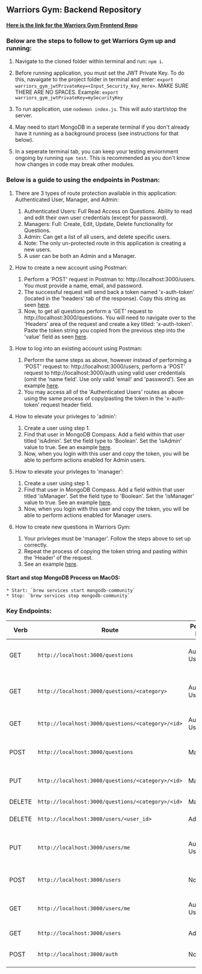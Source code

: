 ## Warriors Gym: Backend Repository 

#### [Here is the link for the Warriors Gym Frontend Repo](google.com)

### Below are the steps to follow to get Warriors Gym up and running:

1. Navigate to the cloned folder within terminal and run: `npm i`.

2. Before running application, you must set the JWT Private Key. To do this, navaigate to the project folder in terminal and enter: `export warriors_gym_jwtPrivateKey=<Input_Security_Key_Here>`. MAKE SURE THERE ARE NO SPACES. Example: `export warriors_gym_jwtPrivateKey=mySecurityKey`

3. To run application, use `nodemon index.js`. This will auto start/stop the server.

4. May need to start MongoDB in a seperate terminal if you don't already have it running as a background process (see instructions for that below).

5. In a seperate terminal tab, you can keep your testing enviornment ongoing by running `npm test`. This is recommended as you don't know how changes in code may break other modules. 

### Below is a guide to using the endpoints in Postman:

1. There are 3 types of route protection available in this application: Authenticated User, Manager, and Admin:
    1. Authenticated Users: Full Read Access on Questions. Ability to read and edit their own user credentials (except for password). 
    2. Managers: Full: Create, Edit, Update, Delete functionality for Questions.
    3. Admin: Can get a list of all users, and delete specific users. 
    4. Note: The only un-protected route in this application is creating a new users. 
    5. A user can be both an Admin and a Manager. 

2. How to create a new account using Postman:
    1. Perform a 'POST' request in Postman to: http://localhost:3000/users. You must provide a name, email, and password.
    2. The successful request will send back a token named 'x-auth-token' (located in the 'headers' tab of the response). Copy this string as seen [here](https://user-images.githubusercontent.com/56521797/103183101-50d58780-4865-11eb-8c4d-8292e3d78955.png).
    3. Now, to get all questions perform a 'GET' request to http://localhost:3000/questions. You will need to navigate over to the 'Headers' area of the request and create a key titled: 'x-auth-token'. Paste the token string you copied from the previous step into the 'value' field as seen [here](https://user-images.githubusercontent.com/56521797/103183252-fc7ed780-4865-11eb-9d0a-7c362c7240e0.png).

3. How to log into an existing account using Postman:
    1. Perform the same steps as above, however instead of performing a 'POST' request to: http://localhost:3000/users, perform a 'POST' request to http://localhost:3000/auth using valid user credentials (omit the 'name field'. Use only valid 'email' and 'password'). See an example [here](https://user-images.githubusercontent.com/56521797/103183825-b88dd180-4869-11eb-8c14-2b1a9115a4ce.png).
    2. You may access all of the 'Authenticated Users' routes as above using the same process of copy/pasting the token in the 'x-auth-token' request header field. 

4. How to elevate your privleges to 'admin':
    1. Create a user using step 1.
    2. Find that user in MongoDB Compass. Add a field within that user titled 'isAdmin'. Set the field type to 'Boolean'. Set the 'isAdmin' value to true. See an example [here](https://user-images.githubusercontent.com/56521797/103184394-dd377880-486c-11eb-8e81-b89bee5b42b9.png).
    3. Now, when you login with this user and copy the token, you will be able to perform actions enabled for Admin users.

5. How to elevate your privleges to 'manager':
    1. Create a user using step 1.
    2. Find that user in MongoDB Compass. Add a field within that user titled 'isManager'. Set the field type to 'Boolean'. Set the 'isManager' value to true. See an example [here](https://user-images.githubusercontent.com/56521797/103184423-15d75200-486d-11eb-9a5b-d0e721a18794.png).
    3. Now, when you login with this user and copy the token, you will be able to perform actions enabled for Manager users.
    
6. How to create new questions in Warriors Gym:
    1. Your privleges must be 'manager'. Follow the steps above to set up correctly.
    2. Repeat the process of copying the token string and pasting within the 'Header' of the request.
    3. See an example [here](https://user-images.githubusercontent.com/56521797/103185832-f5aa9180-4872-11eb-9c81-0dc28bb3317d.png).


#### Start and stop MongoDB Process on MacOS:
    * Start: `brew services start mongodb-community`
    * Stop: `brew services stop mongodb-community`
    

### Key Endpoints:

Verb | Route                                                        | Permissions Required | Description 
------ | ---------------------------------------------------------- | -------------------- | ------------------
GET    | `http://localhost:3000/questions`                          | Authenticated User   | Get all questions in the Database 
GET    | `http://localhost:3000/questions/<category>`               | Authenticated User   | Get all questions within a specific category
GET    | `http://localhost:3000/questions/<category>/<id>`          | Authenticated User   | Get a specific question
POST   | `http://localhost:3000/questions`                          | Manager              | Add a quesiton to the database 
PUT    | `http://localhost:3000/questions/<category>/<id>`          | Manager              | Edit a specific question 
DELETE | `http://localhost:3000/questions/<category>/<id>`          | Manager              | Delete a question 
DELETE | `http://localhost:3000/users/<user_id>`                    | Admin                | Delete a user
PUT    | `http://localhost:3000/users/me`                           | Authenticated User   | Edit your user credentials (not password)
POST   | `http://localhost:3000/users`                              | None                 | Sign up for Warriors Gym
GET    | `http://localhost:3000/users/me`                           | Authenticated User   | Get user credentials for your account
GET    | `http://localhost:3000/users`                              | Admin                | Get a list of all users
POST   | `http://localhost:3000/auth`                               | None                 | Log into Warriors Gym 


